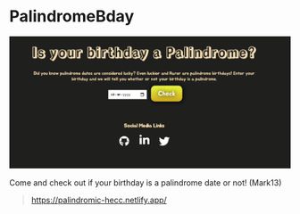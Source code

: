 # PalindromeBday

![preview](/Media/preview.PNG?raw=true "preview of website")


Come and check out if your birthday is a palindrome date or not! (Mark13)
> https://palindromic-hecc.netlify.app/
